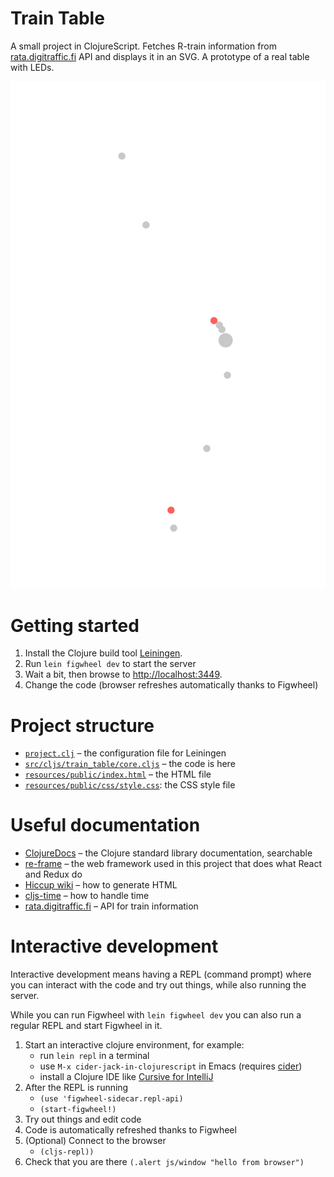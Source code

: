 Train Table
===========

A small project in ClojureScript. Fetches R-train information from
[rata.digitraffic.fi](https://rata.digitraffic.fi/) API and displays
it in an SVG. A prototype of a real table with LEDs.

![Train Table](train_table.png)

Getting started
===============

1. Install the Clojure build tool [Leiningen](https://leiningen.org).
2. Run `lein figwheel dev` to start the server
3. Wait a bit, then browse to [http://localhost:3449](http://localhost:3449).
4. Change the code (browser refreshes automatically thanks to Figwheel)

Project structure
=================

- [`project.clj`](project.clj) – the configuration file for Leiningen
- [`src/cljs/train_table/core.cljs`](src/cljs/train_table/core.cljs) – the code is here
- [`resources/public/index.html`](resources/public/index.html) – the HTML file
- [`resources/public/css/style.css`](resources/public/css/style.css): the CSS style file

Useful documentation
====================

- [ClojureDocs](https://clojuredocs.org) – the Clojure standard library documentation, searchable
- [re-frame](https://github.com/Day8/re-frame/) – the  web framework used in this project that does what React and Redux do
- [Hiccup wiki](https://github.com/weavejester/hiccup/wiki) – how to generate HTML
- [cljs-time](https://github.com/andrewmcveigh/cljs-time) – how to handle time
- [rata.digitraffic.fi](https://rata.digitraffic.fi/) – API for train information

Interactive development
=======================

Interactive development means having a REPL (command prompt) where you
can interact with the code and try out things, while also running the
server.

While you can run Figwheel with `lein figwheel dev` you can also run a regular REPL and start Figwheel in it.

1. Start an interactive clojure environment, for example:
   - run `lein repl` in a terminal
   - use `M-x cider-jack-in-clojurescript` in Emacs (requires [cider](https://github.com/clojure-emacs/cider))
   - install a Clojure IDE like [Cursive for IntelliJ](https://cursive-ide.com/userguide/)
2. After the REPL is running
   - `(use 'figwheel-sidecar.repl-api)`
   - `(start-figwheel!)`
3. Try out things and edit code
4. Code is automatically refreshed thanks to Figwheel
5. (Optional) Connect to the browser
   - `(cljs-repl))`
6. Check that you are there `(.alert js/window "hello from browser")`
